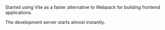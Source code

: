 Started using Vite as a faster alternative to Webpack for building frontend applications.

The development server starts almost instantly.